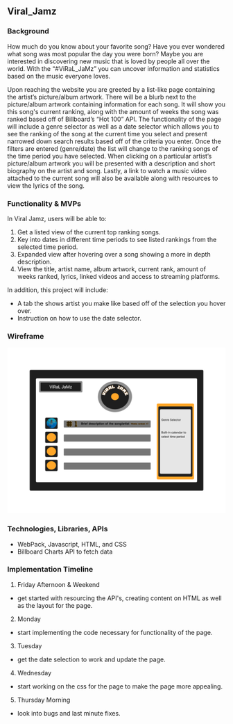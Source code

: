 ## Viral_Jamz

### **Background**

How much do you know about your favorite song? Have you ever wondered what song was most popular the day you were born? Maybe you are interested in discovering new music that is loved by people all over the world. With the “#ViRaL_JaMz” you can uncover information and statistics based on the music everyone loves.

Upon reaching the website you are greeted by a list-like page containing the artist’s picture/album artwork. There will be a blurb next to the picture/album artwork containing information for each song. It will show you this song's current ranking, along with the amount of weeks the song was ranked based off of Billboard’s “Hot 100” API. The functionality of the page will include a genre selector as well as a date selector which allows you to see the ranking of the song at the current time you select and present narrowed down search results based off of the criteria you enter. Once the filters are entered (genre/date) the list will change to the ranking songs of the time period you have selected. When clicking on a particular artist’s picture/album artwork you will be presented with a description and short biography on the artist and song. Lastly, a link to watch a music video attached to the current song will also be available along with resources to view the lyrics of the song.

### **Functionality & MVPs**

In Viral Jamz, users will be able to:

1. Get a listed view of the current top ranking songs.
2. Key into dates in different time periods to see listed rankings from the selected time period.
3. Expanded view after hovering over a song showing a more in depth description.
4. View the title, artist name, album artwork, current rank, amount of weeks ranked, lyrics, linked videos and access to streaming platforms.

In addition, this project will include:

- A tab the shows artist you make like based off of the selection you hover over.
- Instruction on how to use the date selector.

### **Wireframe**

![Figma image](./images/phonto%202.jpg)

### **Technologies, Libraries, APIs**

- WebPack, Javascript, HTML, and CSS
- Billboard Charts API to fetch data 

### **Implementation Timeline**

1. Friday Afternoon & Weekend 
- get started with resourcing the API's, creating content on HTML as well as the layout for the page.
2. Monday
- start implementing the code necessary for functionality of the page.
3. Tuesday 
- get the date selection to work and update the page.
4. Wednesday 
- start working on the css for the page to make the page more appealing.
5. Thursday Morning
- look into bugs and last minute fixes.
